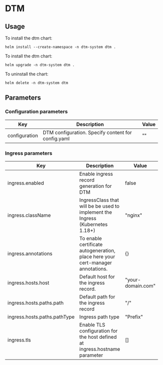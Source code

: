# DTM

## Usage

To install the dtm chart:

    helm install --create-namespace -n dtm-system dtm .

To install the dtm chart:

    helm upgrade -n dtm-system dtm .

To uninstall the chart:

    helm delete -n dtm-system dtm

## Parameters

### Configuration parameters

| Key           | Description                                        | Value |
| ------------- | -------------------------------------------------- | ----- |
| configuration | DTM configuration. Specify content for config.yaml | ""    |

### Ingress parameters

| Key                          | Description                                                                     | Value             |
| ---------------------------- | ------------------------------------------------------------------------------- | ----------------- |
| ingress.enabled              | Enable ingress record generation for DTM                                        | false             |
| ingress.className            | IngressClass that will be be used to implement the Ingress (Kubernetes 1.18+)   | "nginx"           |
| ingress.annotations          | To enable certificate autogeneration, place here your cert-manager annotations. | {}                |
| ingress.hosts.host           | Default host for the ingress record.                                            | "your-domain.com" |
| ingress.hosts.paths.path     | Default path for the ingress record                                             | "/"               |
| ingress.hosts.paths.pathType | Ingress path type                                                               | "Prefix"          |
| ingress.tls                  | Enable TLS configuration for the host defined at ingress.hostname parameter     | []                |
